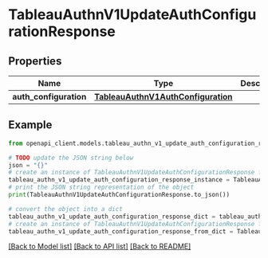 # TableauAuthnV1UpdateAuthConfigurationResponse


## Properties

Name | Type | Description | Notes
------------ | ------------- | ------------- | -------------
**auth_configuration** | [**TableauAuthnV1AuthConfiguration**](TableauAuthnV1AuthConfiguration.md) |  | [optional] 

## Example

```python
from openapi_client.models.tableau_authn_v1_update_auth_configuration_response import TableauAuthnV1UpdateAuthConfigurationResponse

# TODO update the JSON string below
json = "{}"
# create an instance of TableauAuthnV1UpdateAuthConfigurationResponse from a JSON string
tableau_authn_v1_update_auth_configuration_response_instance = TableauAuthnV1UpdateAuthConfigurationResponse.from_json(json)
# print the JSON string representation of the object
print(TableauAuthnV1UpdateAuthConfigurationResponse.to_json())

# convert the object into a dict
tableau_authn_v1_update_auth_configuration_response_dict = tableau_authn_v1_update_auth_configuration_response_instance.to_dict()
# create an instance of TableauAuthnV1UpdateAuthConfigurationResponse from a dict
tableau_authn_v1_update_auth_configuration_response_from_dict = TableauAuthnV1UpdateAuthConfigurationResponse.from_dict(tableau_authn_v1_update_auth_configuration_response_dict)
```
[[Back to Model list]](../README.md#documentation-for-models) [[Back to API list]](../README.md#documentation-for-api-endpoints) [[Back to README]](../README.md)


